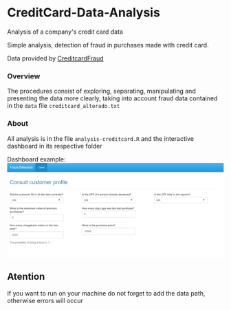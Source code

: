 # CreditCard-Data-Analysis
Analysis of a company's credit card data

Simple analysis, detection of fraud in purchases made with credit card.

Data provided by [CreditcardFraud](https://www.kaggle.com/mlg-ulb/creditcardfraud)

### Overview
The procedures consist of exploring, separating, manipulating and presenting the data more clearly, taking into account fraud data contained in the `data` file `creditcard_alterado.txt`

### About
All analysis is in the file `analysis-creditcard.R`
and the interactive dashboard in its respective folder

Dashboard example:
<img src="/dashboard/screen-fraud-detection.png" alt="image">

## Atention
If you want to run on your machine do not forget to add the data path, otherwise errors will occur
